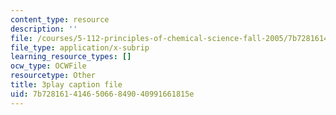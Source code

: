 ```yaml
---
content_type: resource
description: ''
file: /courses/5-112-principles-of-chemical-science-fall-2005/7b72816141465066849040991661815e_mJAf9OYfLV8.vtt
file_type: application/x-subrip
learning_resource_types: []
ocw_type: OCWFile
resourcetype: Other
title: 3play caption file
uid: 7b728161-4146-5066-8490-40991661815e
---
```

